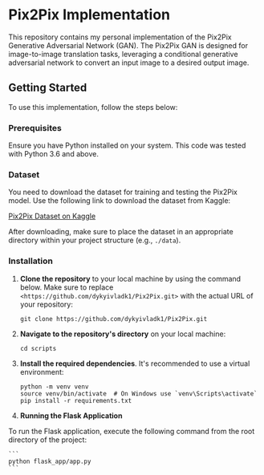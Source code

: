 # Pix2Pix Implementation

This repository contains my personal implementation of the Pix2Pix Generative Adversarial Network (GAN). The Pix2Pix GAN is designed for image-to-image translation tasks, leveraging a conditional generative adversarial network to convert an input image to a desired output image.

## Getting Started

To use this implementation, follow the steps below:

### Prerequisites

Ensure you have Python installed on your system. This code was tested with Python 3.6 and above.

### Dataset

You need to download the dataset for training and testing the Pix2Pix model. Use the following link to download the dataset from Kaggle:

[Pix2Pix Dataset on Kaggle](https://www.kaggle.com/datasets/vikramtiwari/pix2pix-dataset)

After downloading, make sure to place the dataset in an appropriate directory within your project structure (e.g., `./data`).

### Installation

1. **Clone the repository** to your local machine by using the command below. Make sure to replace `<https://github.com/dykyivladk1/Pix2Pix.git>` with the actual URL of your repository:

    ```
    git clone https://github.com/dykyivladk1/Pix2Pix.git
    ```

2. **Navigate to the repository's directory** on your local machine:

    ```
    cd scripts
    ```

3. **Install the required dependencies**. It's recommended to use a virtual environment:

    ```
    python -m venv venv
    source venv/bin/activate  # On Windows use `venv\Scripts\activate`
    pip install -r requirements.txt
    ```

4. **Running the Flask Application**

To run the Flask application, execute the following command from the root directory of the project:

    ```
    python flask_app/app.py
    ```

